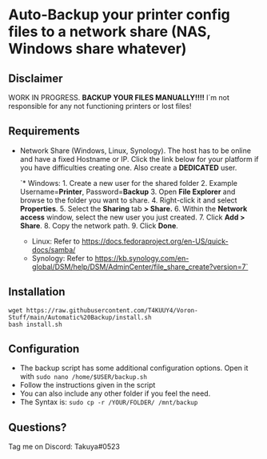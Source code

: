
# Auto-Backup your printer config files to a network share (NAS, Windows share whatever)

## Disclaimer
WORK IN PROGRESS. **BACKUP YOUR FILES MANUALLY!!!!**
I´m not responsible for any not functioning printers or lost files!

## Requirements 
 * Network Share (Windows, Linux, Synology). The host has to be online and have a fixed Hostname or IP. 
 Click the link below for your platform if you have difficulties creating one. Also create a **DEDICATED** user. 
 
	 `* Windows: 
			1.  Create a new user for the shared folder
			2. Example Username=**Printer**, Password=**Backup**
			3. Open  **File Explorer**  and browse to the folder you want to share.
			4.  Right-click it and select  **Properties**.
			5.  Select the **Sharing** tab **> Share.**
			6.  Within the  **Network access**  window, select the new user you just created.
			7.  Click  **Add > Share**.
			8.  Copy the network path.
			9.  Click  **Done**.
	
	 * Linux: Refer to https://docs.fedoraproject.org/en-US/quick-docs/samba/
	 * Synology: Refer to https://kb.synology.com/en-global/DSM/help/DSM/AdminCenter/file_share_create?version=7`

## Installation

    wget https://raw.githubusercontent.com/T4KUUY4/Voron-Stuff/main/Automatic%20Backup/install.sh
    bash install.sh
## Configuration
* The backup script has some additional configuration options. Open it with `sudo nano /home/$USER/backup.sh`
*  Follow the instructions given in the script
* You can also include any other folder if you feel the need. 
* The Syntax is: `sudo cp -r /YOUR/FOLDER/ /mnt/backup`
 
## Questions? 
Tag me on Discord: Takuya#0523
